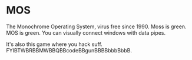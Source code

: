 MOS
===

The Monochrome Operating System, virus free since 1990.
Moss is green. MOS is green.
You can visually connect windows with data pipes.

It's also this game where you hack suff. FYIBTWBRBBMWBBQBBcodeBBgunBBBBbbbBbbB.
